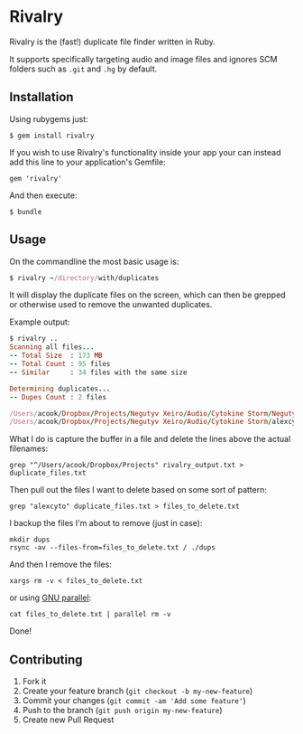 # Rivalry

Rivalry is the (fast!) duplicate file finder written in Ruby.

It supports specifically targeting audio and image files and ignores SCM folders such as `.git` and `.hg` by default.

## Installation

Using rubygems just:

    $ gem install rivalry

If you wish to use Rivalry's functionality inside your app your can instead add this line to your application's Gemfile:

    gem 'rivalry'

And then execute:

    $ bundle

## Usage

On the commandline the most basic usage is:

```ruby
$ rivalry ~/directory/with/duplicates
```

It will display the duplicate files on the screen, which can then be grepped or otherwise used to remove the unwanted duplicates.

Example output:

```ruby
$ rivalry ..
Scanning all files...
-- Total Size  : 173 MB
-- Total Count : 95 files
-- Similar     : 34 files with the same size

Determining duplicates...
-- Dupes Count : 2 files

/Users/acook/Dropbox/Projects/Negutyv Xeiro/Audio/Cytokine Storm/Negutyv Xeiro - Cytokine Storm [Mørch Mix].mp3
/Users/acook/Dropbox/Projects/Negutyv Xeiro/Audio/Cytokine Storm/alexcyto/Cytokine Storm m.mp3
```

What I do is capture the buffer in a file and delete the lines above the actual filenames:

`grep "^/Users/acook/Dropbox/Projects" rivalry_output.txt > duplicate_files.txt`

Then pull out the files I want to delete based on some sort of pattern:

`grep "alexcyto" duplicate_files.txt > files_to_delete.txt`

I backup the files I'm about to remove (just in case):

```
mkdir dups
rsync -av --files-from=files_to_delete.txt / ./dups
```

And then I remove the files:

`xargs rm -v < files_to_delete.txt`

or using [GNU parallel](http://en.wikipedia.org/wiki/GNU_parallel):

`cat files_to_delete.txt | parallel rm -v`

Done!

## Contributing

1. Fork it
2. Create your feature branch (`git checkout -b my-new-feature`)
3. Commit your changes (`git commit -am 'Add some feature'`)
4. Push to the branch (`git push origin my-new-feature`)
5. Create new Pull Request
